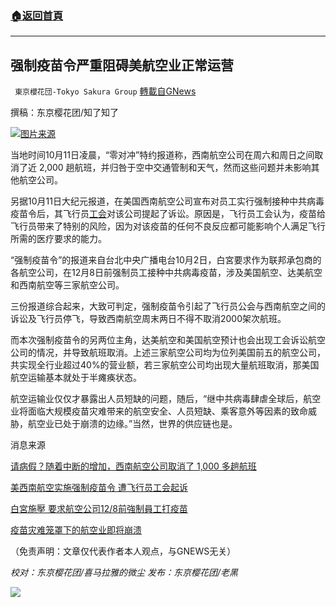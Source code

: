 ###  [:house:返回首頁](https://github.com/ourhimalayas/txt)
---


## 强制疫苗令严重阻碍美航空业正常运营
` 東京櫻花団-Tokyo Sakura Group` [轉載自GNews](https://gnews.org/zh-hans/1587369/)

撰稿：东京樱花团/知了知了

![](https://assets.gnews.org/wp-content/uploads/2021/10/强制疫苗令严重阻碍美航空业正常运营.jpg)[图片来源](https://www.zerohedge.com/political/southwest-airlines-cancels-1000-more-flights-disruptions-increase)

当地时间10月11日凌晨，“零对冲”特约报道称，西南航空公司在周六和周日之间取消了近 2,000 趟航班，并归咎于空中交通管制和天气，然而这些问题并未影响其他航空公司。

另据10月11日大纪元报道，在美国西南航空公司宣布对员工实行强制接种中共病毒疫苗令后，其飞行员[工会](https://www.epochtimes.com/gb/tag/%E5%B7%A5%E4%BC%9A.html)对该公司提起了诉讼。原因是，飞行员工会认为，疫苗给飞行员带来了特别的风险，因为对该疫苗的任何不良反应都可能影响个人满足飞行所需的医疗要求的能力。

“强制疫苗令”的报道来自台北中央广播电台10月2日，白宮要求作为联邦承包商的各航空公司，在12月8日前强制员工接种中共病毒疫苗，涉及美国航空、达美航空和西南航空等三家航空公司。

三份报道综合起来，大致可判定，强制疫苗令引起了飞行员公会与西南航空之间的诉讼及飞行员停飞，导致西南航空周末两日不得不取消2000架次航班。

而本次强制疫苗令的另两位主角，达美航空和美国航空预计也会出现工会诉讼航空公司的情况，并导致航班取消。上述三家航空公司均为位列美国前五的航空公司，共实现全行业超过40%的营业额，若三家航空公司均出现大量航班取消，那美国航空运输基本就处于半瘫痪状态。

航空运输业仅仅才暴露出人员短缺的问题，随后，“继中共病毒肆虐全球后，航空业将面临大规模疫苗灾难带来的航空安全、人员短缺、乘客意外等因素的致命威胁，航空业已处于崩溃的边缘。”当然，世界的供应链也是。

消息来源

[请病假？随着中断的增加，西南航空公司取消了 1,000 多趟航班](https://www.zerohedge.com/political/southwest-airlines-cancels-1000-more-flights-disruptions-increase)

[美西南航空实施强制疫苗令 遭飞行员工会起诉](https://www.epochtimes.com/gb/21/10/11/n13296456.htm)

[白宮施壓 要求航空公司12/8前強制員工打疫苗](https://www.rti.org.tw/news/view/id/2112904)

[疫苗灾难笼罩下的航空业即将崩溃](https://gnews.org/zh-hans/1564007/)

（免责声明：文章仅代表作者本人观点，与GNEWS无关）

*校对：东京樱花团/喜马拉雅的微尘*
*发布：东京樱花团/老黑*

![](https://assets.gnews.org/wp-content/uploads/2021/10/image0-1-18-1.png)
